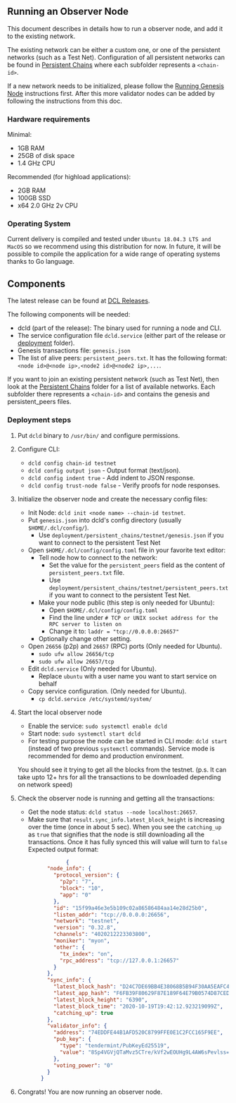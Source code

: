 ## Running an Observer Node

This document describes in details how to run a observer node, and add it to the existing network.

The existing network can be either a custom one, or one of the persistent networks (such as a Test Net).
Configuration of all persistent networks can be found in [Persistent Chains](../deployment/persistent_chains)
where each subfolder represents a `<chain-id>`.

If a new network needs to be initialized, please follow the [Running Genesis Node](running-genesis-node.md)
instructions first. After this more validator nodes can be added by following the instructions from this doc. 
 

### Hardware requirements

Minimal:
- 1GB RAM
- 25GB of disk space
- 1.4 GHz CPU

Recommended (for highload applications):
- 2GB RAM
- 100GB SSD
- x64 2.0 GHz 2v CPU

### Operating System

Current delivery is compiled and tested under `Ubuntu 18.04.3 LTS and MacOS` so we recommend using this distribution for now. In future, it will be possible to compile the application for a wide range of operating systems thanks to Go language.

## Components

The latest release can be found at [DCL Releases](https://github.com/zigbee-alliance/distributed-compliance-ledger/releases).

The following components will be needed:

* dcld (part of the release): The binary used for running a node and CLI.
* The service configuration file `dcld.service` 
(either part of the release or [deployment](https://github.com/zigbee-alliance/distributed-compliance-ledger/deployment) folder).    
* Genesis transactions file: `genesis.json`
* The list of alive peers: `persistent_peers.txt`. It has the following format: `<node id>@<node ip>,<node2 id>@<node2 ip>,...`.

If you want to join an existing persistent network (such as Test Net), then look at the [Persistent Chains](../deployment/persistent_chains)
folder for a list of available networks. Each subfolder there represents a `<chain-id>` 
and contains the genesis and persistent_peers files. 

### Deployment steps

1. Put `dcld` binary to `/usr/bin/` and configure permissions.


2. Configure CLI:
    * `dcld config chain-id testnet`
    * `dcld config output json` - Output format (text/json).
    * `dcld config indent true` - Add indent to JSON response.
    * `dcld config trust-node false` - Verify proofs for node responses.


3. Initialize the observer node and create the necessary config files:
    * Init Node: `dcld init <node name> --chain-id testnet`.
    * Put `genesis.json` into dcld's config directory (usually `$HOME/.dcl/config/`).
        * Use `deployment/persistent_chains/testnet/genesis.json` if you want to connect to the persistent Test Net
    * Open `$HOME/.dcl/config/config.toml` file in your favorite text editor:
        * Tell node how to connect to the network:
            * Set the value for the `persistent_peers` field as the content of `persistent_peers.txt` file.
            * Use `deployment/persistent_chains/testnet/persistent_peers.txt` if you want to connect to the persistent Test Net.
        * Make your node public (this step is only needed for Ubuntu):
            * Open `$HOME/.dcl/config/config.toml`
            * Find the line under `# TCP or UNIX socket address for the RPC server to listen on`
            * Change it to: `laddr = "tcp://0.0.0.0:26657"`
        * Optionally change other setting.
    * Open `26656` (p2p) and `26657` (RPC) ports (Only needed for Ubuntu). 
        * `sudo ufw allow 26656/tcp`
        * `sudo ufw allow 26657/tcp`
    * Edit `dcld.service` (Only needed for Ubuntu).
        * Replace `ubuntu` with a user name you want to start service on behalf
    * Copy service configuration. (Only needed for Ubuntu).
        * `cp dcld.service /etc/systemd/system/`


4. Start the local observer node
   * Enable the service: `sudo systemctl enable dcld`
   * Start node: `sudo systemctl start dcld`
   * For testing purpose the node can be started in CLI mode: `dcld start` (instead of two previous `systemctl` commands).
   Service mode is recommended for demo and production environment.

   You should see it trying to get all the blocks from the testnet. (p.s. It can take upto 12+ hrs for all the transactions to be downloaded depending on network speed)


5. Check the observer node is running and getting all the transactions:

    * Get the node status: `dcld status --node localhost:26657`.
    * Make sure that `result.sync_info.latest_block_height` is increasing over the time (once in about 5 sec). When you see the `catching_up` as `true` that signifies that the node is still downloading all the transactions. Once it has fully synced this will value will turn to `false`
       Expected output format: 
        ```json
                    {
              "node_info": {
                "protocol_version": {
                  "p2p": "7",
                  "block": "10",
                  "app": "0"
                },
                "id": "15f99a46e3e5b109c02a86586484aa14e28d25b0",
                "listen_addr": "tcp://0.0.0.0:26656",
                "network": "testnet",
                "version": "0.32.8",
                "channels": "4020212223303800",
                "moniker": "myon",
                "other": {
                  "tx_index": "on",
                  "rpc_address": "tcp://127.0.0.1:26657"
                }
              },
              "sync_info": {
                "latest_block_hash": "D24C7DE69BB4E38068B5B94F30AA5EAFC4BE8EDE3064BE34FE34DBD8634DB8B5",
                "latest_app_hash": "F6FB39F80629F87E189F64E79B0574D87CEDFAEF80FD34AF4D3250604B471F90",
                "latest_block_height": "6390",
                "latest_block_time": "2020-10-19T19:42:12.923219099Z",
                "catching_up": true
              },
              "validator_info": {
                "address": "74EDDFE44B1AFD520C8799FFE0E1C2FCC165F9EE",
                "pub_key": {
                  "type": "tendermint/PubKeyEd25519",
                  "value": "8Sp4VGVjQTaMvz5CTre/kVf2wEOUHg9L4AW6sPevlss="
                },
                "voting_power": "0"
              }
            }
        ```
    
6. Congrats! You are now running an observer node.
